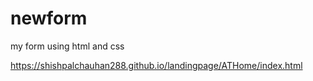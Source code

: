 # newform
my form using html and css

https://shishpalchauhan288.github.io/landingpage/ATHome/index.html
